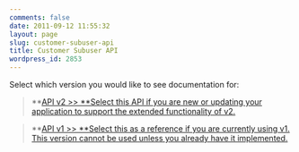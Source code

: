 ```yaml
---
comments: false
date: 2011-09-12 11:55:32
layout: page
slug: customer-subuser-api
title: Customer Subuser API
wordpress_id: 2853
---
```


Select which version you would like to see documentation for:  




> **[API v2 >> **Select this API if you are new or updating your application to support the extended functionality of v2.](http://docs.sendgrid.com/documentation/api/customer-subuser-api/customer-api/)





> **[API v1 >> **Select this as a reference if you are currently using v1. This version cannot be used unless you already have it implemented.](http://docs.sendgrid.com/documentation/api/customer-subuser-api/customer-subuser-api-v1/)
